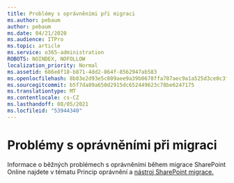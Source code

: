 ```yaml
---
title: Problémy s oprávněními při migraci
ms.author: pebaum
author: pebaum
ms.date: 04/21/2020
ms.audience: ITPro
ms.topic: article
ms.service: o365-administration
ROBOTS: NOINDEX, NOFOLLOW
localization_priority: Normal
ms.assetid: 686e8f18-b871-4dd2-864f-8562947ab583
ms.openlocfilehash: 8b83e2d93e5c809aee9a39b0678ffa787aec9a1a525d3ce0c3fbf4b17634a9da
ms.sourcegitcommit: b5f7da89a650d2915dc652449623c78be6247175
ms.translationtype: MT
ms.contentlocale: cs-CZ
ms.lasthandoff: 08/05/2021
ms.locfileid: "53944340"
---
```

# <a name="permissions-issues-while-migrating"></a>Problémy s oprávněními při migraci

Informace o běžných problémech s oprávněními během migrace SharePoint Online najdete v tématu Princip oprávnění a [nástroj SharePoint migrace.](https://go.microsoft.com/fwlink/?linkid=2019753)
  


